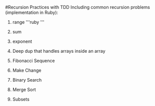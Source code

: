 #Recursion Practices with TDD
Including common recursion problems (implementation in Ruby):

1. range
'''ruby
'''
2. sum

3. exponent

4. Deep dup that handles arrays inside an array

5. Fibonacci Sequence

6. Make Change

7. Binary Search

8. Merge Sort

9. Subsets
